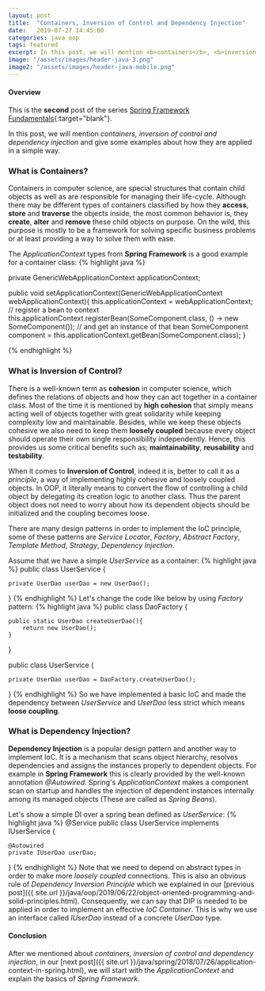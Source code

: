 ```yaml
---
layout: post
title:  "Containers, Inversion of Control and Dependency Injection"
date:   2019-07-27 14:45:00
categories: java oop
tags: featured
excerpt: In this post, we will mention <b>containers</b>, <b>inversion of control</b> and <b>dependency injection</b> and give some examples about how they are applied in a simple way.
image: "/assets/images/header-java-3.png"
image2: "/assets/images/header-java-mobile.png"
---
```

#### Overview
This is the **second** post of the series [Spring Framework Fundamentals](https://github.com/yavuztas/java-spring-fundamentals){:target="blank"}.

In this post, we will mention *containers, inversion of control and dependency injection* and give some examples about how they are applied in a simple way.
### What is Containers?
Containers in computer science, are special structures that contain child objects as well as are responsible for managing their life-cycle. Although there may be different types of containers classified by how they **access**, **store** and **traverse** the objects inside, the most common behavior is, they **create**, **alter** and **remove** these child objects on purpose. On the wild, this purpose is mostly to be a framework for solving specific business problems or at least providing a way to solve them with ease.

The *ApplicationContext* types from **Spring Framework** is a good example for a container class:
{% highlight java %}

private GenericWebApplicationContext applicationContext;

public void setApplicationContext(GenericWebApplicationContext webApplicationContext){
    this.applicationContext = webApplicationContext;
    // register a bean to context
    this.applicationContext.registerBean(SomeComponent.class, () -> new SomeComponent());
    // and get an instance of that bean
    SomeComponent component = this.applicationContext.getBean(SomeComponent.class);
}

{% endhighlight %}
### What is Inversion of Control?
There is a well-known term as **cohesion** in computer science, which defines the relations of objects and how they can act together in a container class. Most of the time it is mentioned by **high cohesion** that simply means acting well of objects together with great solidarity while keeping complexity low and maintainable. Besides, while we keep these objects cohesive we also need to keep them **loosely coupled** because every object should operate their own single responsibility independently. Hence, this provides us some critical benefits such as; **maintainability**, **reusability** and **testability**.

When it comes to **Inversion of Control**, indeed it is, better to call it as a *principle*, a way of implementing highly cohesive and loosely coupled objects. In OOP, it literally means to convert the flow of controlling a child object by delegating its creation logic to another class. Thus the parent object does not need to worry about how its dependent objects should be initialized and the coupling becomes loose.

There are many design patterns in order to implement the IoC principle, some of these patterns are *Service Locator*, *Factory*, *Abstract Factory*, *Template Method*, *Strategy*, *Dependency Injection*.

Assume that we have a simple *UserService* as a container:
{% highlight java %}
public class UserService {

    private UserDao userDao = new UserDao();

}
{% endhighlight %}
Let's change the code like below by using *Factory* pattern:
{% highlight java %}
public class DaoFactory {

    public static UserDao createUserDao(){
        return new UserDao();
    }

}

public class UserService {

    private UserDao userDao = DaoFactory.createUserDao();

}
{% endhighlight %}
So we have implemented a basic IoC and made the dependency between *UserService* and *UserDao* less strict which means **loose coupling**.
### What is Dependency Injection?
**Dependency Injection** is a popular design pattern and another way to implement IoC. It is a mechanism that scans object hierarchy, resolves dependencies and assigns the instances properly to dependent objects. For example in **Spring Framework** this is clearly provided by the well-known annotation *@Autowired*. Spring's *ApplicationContext* makes a component scan on startup and handles the injection of dependent instances internally among its managed objects (These are called as *Spring Beans*).

Let's show a simple DI over a spring bean defined as *UserService*:
{% highlight java %}
@Service
public class UserService implements IUserService {

    @Autowired
    private IUserDao userDao;

}
{% endhighlight %}
Note that we need to depend on abstract types in order to make more *loosely coupled* connections. This is also an obvious rule of *Dependency Inversion Principle* which we explained in our [previous post]({{ site.url }}/java/oop/2019/06/22/object-oriented-programming-and-solid-principles.html). Consequently, we can say that DIP is needed to be applied in order to implement an effective *IoC Container*.
This is why we use an interface called *IUserDao* instead of a concrete *UserDao* type.

#### Conclusion
After we mentioned about *containers, inversion of control and dependency injection*, in our [next post]({{ site.url }}/java/spring/2018/07/26/application-context-in-spring.html), we will start with the *ApplicationContext* and explain the basics of *Spring Framework*.
